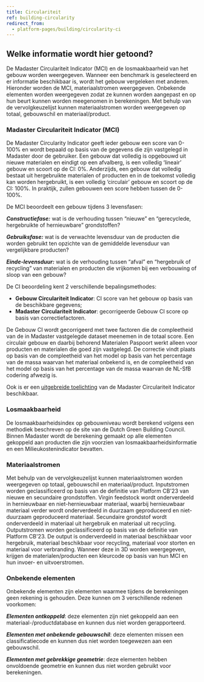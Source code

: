 ```yaml
---
title: Circulariteit
ref: building-circularity
redirect_from:
  - platform-pages/building/circularity-ci
---
```


## Welke informatie wordt hier getoond?
De Madaster Circulariteit Indicator (MCI) en de losmaakbaarheid van het gebouw worden weergegeven. Wanneer een benchmark is geselecteerd en er informatie beschikbaar is, wordt het gebouw vergeleken met anderen. Hieronder worden de MCI, materiaalstromen weergegeven. Onbekende elementen worden weergegeven zodat ze kunnen worden aangepast en op hun beurt kunnen worden meegenomen in berekeningen. Met behulp van de vervolgkeuzelijst kunnen materiaalstromen worden weergegeven op totaal, gebouwschil en materiaal/product.

### Madaster Circulariteit Indicator (MCI)
De Madaster Circularity Indicator geeft ieder gebouw een score van 0-100% en wordt bepaald op basis van de gegevens die zijn vastgelegd in Madaster door de gebruiker. Een gebouw dat volledig is opgebouwd uit nieuwe materialen en eindigt op een afvalberg, is een volledig ‘lineair’ gebouw en scoort op de CI: 0%. Anderzijds, een gebouw dat volledig bestaat uit hergebruikte materialen of producten en in de toekomst volledig kan worden hergebruikt, is een volledig ‘circulair’ gebouw en scoort op de CI: 100%. In praktijk, zullen gebouwen een score hebben tussen de 0-100%.

De MCI beoordeelt een gebouw tijdens 3 levensfasen:

__*Constructiefase:*__ wat is de verhouding tussen “nieuwe” en “gerecyclede, hergebruikte of hernieuwbare” grondstoffen?

__*Gebruiksfase:*__ wat is de verwachte levensduur van de producten die worden gebruikt ten opzichte van de gemiddelde levensduur van vergelijkbare producten?

__*Einde-levensduur:*__ wat is de verhouding tussen “afval” en “hergebruik of recycling” van materialen en producten die vrijkomen bij een verbouwing of sloop van een gebouw?

De CI beoordeling kent 2 verschillende bepalingsmethodes:

- **Gebouw Circulariteit Indicator**: CI score van het gebouw op basis van de beschikbare gegevens;
- **Madaster Circulariteit Indicator**: gecorrigeerde Gebouw CI score op basis van correctiefactoren.

De Gebouw CI wordt gecorrigeerd met twee factoren die de compleetheid van de in Madaster vastgelegde dataset meenemen in de totaal score. Een circulair gebouw en daarbij behorend Materialen Paspoort werkt alleen voor producten en materialen die goed zijn vastgelegd. De correctie vindt plaats op basis van de compleetheid van het model op basis van het percentage van de massa waarvan het materiaal onbekend is, en de compleetheid van het model op basis van het percentage van de massa waarvan de NL-SfB codering afwezig is.

Ook is er een <a href="/files/Toelichting_Madaster_Circulariteit_Indicator_v1.0_nl.pdf" target="_blank">uitgebreide toelichting</a> van de Madaster Circulariteit Indicator beschikbaar.

### Losmaakbaarheid
De losmaakbaarheidsindex op gebouwniveau wordt berekend volgens een methodiek beschreven op de site van de Dutch Green Building Council. Binnen Madaster wordt de berekening gemaakt op alle elementen gekoppeld aan producten die zijn voorzien van losmaakbaarheidsinformatie en een Milieukostenindicator bevatten.

### Materiaalstromen
Met behulp van de vervolgkeuzelijst kunnen materiaalstromen worden weergegeven op totaal, gebouwschil en materiaal/product. Inputstromen worden geclassificeerd op basis van de definitie van Platform CB'23 van nieuwe en secundaire grondstoffen. Virgin feedstock wordt onderverdeeld in hernieuwbaar en niet-hernieuwbaar materiaal, waarbij hernieuwbaar materiaal verder wordt onderverdeeld in duurzaam geproduceerd en niet-duurzaam geproduceerd materiaal. Secundaire grondstof wordt onderverdeeld in materiaal uit hergebruik en materiaal uit recycling. Outputstromen worden geclassificeerd op basis van de definitie van Platform CB'23. De output is onderverdeeld in materiaal beschikbaar voor hergebruik, materiaal beschikbaar voor recycling, materiaal voor storten en materiaal voor verbranding. Wanneer deze in 3D worden weergegeven, krijgen de materialen/producten een kleurcode op basis van hun MCI en hun invoer- en uitvoerstromen.

### Onbekende elementen
Onbekende elementen zijn elementen waarmee tijdens de berekeningen geen rekening is gehouden. Deze kunnen om 3 verschillende redenen voorkomen:

__*Elementen ontkoppeld*__: deze elementen zijn niet gekoppeld aan een materiaal-/productdatabase en kunnen dus niet worden gerapporteerd.

__*Elementen met onbekende gebouwschil*__: deze elementen missen een classificatiecode en kunnen dus niet worden toegewezen aan een gebouwschil.

__*Elementen met gebrekkige geometrie*__: deze elementen hebben onvoldoende geometrie en kunnen dus niet worden gebruikt voor berekeningen.
